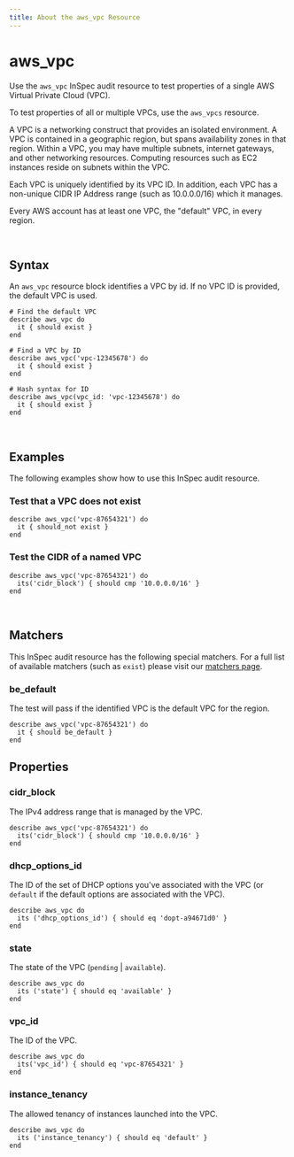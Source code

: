 ```yaml
---
title: About the aws_vpc Resource
---
```


# aws_vpc

Use the `aws_vpc` InSpec audit resource to test properties of a single AWS Virtual Private Cloud (VPC).

To test properties of all or multiple VPCs, use the `aws_vpcs` resource.

A VPC is a networking construct that provides an isolated environment.  A VPC is contained in a geographic region, but spans availability zones in that region.  Within a VPC, you may have multiple subnets, internet gateways, and other networking resources.  Computing resources such as EC2 instances reside on subnets within the VPC.

Each VPC is uniquely identified by its VPC ID.  In addition, each VPC has a non-unique CIDR IP Address range (such as 10.0.0.0/16) which it manages. 

Every AWS account has at least one VPC, the "default" VPC, in every region.

<br>

## Syntax

An `aws_vpc` resource block identifies a VPC by id.  If no VPC ID is provided, the default VPC is used.

    # Find the default VPC
    describe aws_vpc do
      it { should exist }
    end

    # Find a VPC by ID
    describe aws_vpc('vpc-12345678') do
      it { should exist }
    end

    # Hash syntax for ID
    describe aws_vpc(vpc_id: 'vpc-12345678') do
      it { should exist }
    end

<br>

## Examples

The following examples show how to use this InSpec audit resource.

### Test that a VPC does not exist

    describe aws_vpc('vpc-87654321') do
      it { should_not exist }
    end

### Test the CIDR of a named VPC

    describe aws_vpc('vpc-87654321') do
      its('cidr_block') { should cmp '10.0.0.0/16' }
    end

<br>

## Matchers

This InSpec audit resource has the following special matchers. For a full list of available matchers (such as `exist`) please visit our [matchers page](https://www.inspec.io/docs/reference/matchers/).

### be_default

The test will pass if the identified VPC is the default VPC for the region.

    describe aws_vpc('vpc-87654321') do
      it { should be_default }
    end

## Properties

### cidr_block

The IPv4 address range that is managed by the VPC.

    describe aws_vpc('vpc-87654321') do
      its('cidr_block') { should cmp '10.0.0.0/16' }
    end

### dhcp\_options\_id

The ID of the set of DHCP options you've associated with the VPC (or `default` if the default options are associated with the VPC).

    describe aws_vpc do
      its ('dhcp_options_id') { should eq 'dopt-a94671d0' }
    end

### state

The state of the VPC (`pending` | `available`).

    describe aws_vpc do
      its ('state') { should eq 'available' }
    end

### vpc_id

The ID of the VPC.

    describe aws_vpc do
      its('vpc_id') { should eq 'vpc-87654321' }
    end

### instance_tenancy

The allowed tenancy of instances launched into the VPC.

    describe aws_vpc do
      its ('instance_tenancy') { should eq 'default' }
    end
